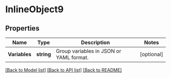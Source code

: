 # InlineObject9

## Properties

Name | Type | Description | Notes
------------ | ------------- | ------------- | -------------
**Variables** | **string** | Group variables in JSON or YAML format. | [optional] 

[[Back to Model list]](../README.md#documentation-for-models) [[Back to API list]](../README.md#documentation-for-api-endpoints) [[Back to README]](../README.md)


